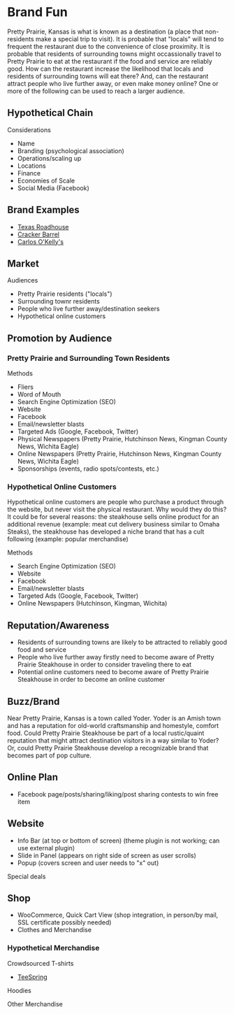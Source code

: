 # Brand Fun

Pretty Prairie, Kansas is what is known as a destination (a place that non-residents make a special trip to visit). It is probable that "locals" will tend to frequent the restaurant due to the convenience of close proximity. It is probable that residents of surrounding towns might occassionally travel to Pretty Prairie to eat at the restaurant if the food and service are reliably good. How can the restaurant increase the likelihood that locals and residents of surrounding towns will eat there? And, can the restaurant attract people who live further away, or even make money online? One or more of the following can be used to reach a larger audience.

## Hypothetical Chain

Considerations
* Name
* Branding (psychological association)
* Operations/scaling up
* Locations
* Finance
* Economies of Scale
* Social Media (Facebook)

## Brand Examples

* [Texas Roadhouse](https://www.texasroadhouse.com)
* [Cracker Barrel](https://www.crackerbarrel.com)
* [Carlos O'Kelly's](https://www.carlosokellys.com)

## Market

Audiences
* Pretty Prairie residents ("locals")
* Surrounding townr residents
* People who live further away/destination seekers
* Hypothetical online customers

## Promotion by Audience

### Pretty Prairie and Surrounding Town Residents

Methods
* Fliers
* Word of Mouth
* Search Engine Optimization (SEO)
* Website
* Facebook
* Email/newsletter blasts
* Targeted Ads (Google, Facebook, Twitter)
* Physical Newspapers (Pretty Prairie, Hutchinson News, Kingman County News, Wichita Eagle)
* Online Newspapers (Pretty Prairie, Hutchinson News, Kingman County News, Wichita Eagle)
* Sponsorships (events, radio spots/contests, etc.)

### Hypothetical Online Customers

Hypothetical online customers are people who purchase a product through the website, but never visit the physical restaurant. Why would they do this? It could be for several reasons: the steakhouse sells online product for an additional revenue (example: meat cut delivery business similar to Omaha Steaks), the steakhouse has developed a niche brand that has a cult following (example: popular merchandise)

Methods
* Search Engine Optimization (SEO)
* Website
* Facebook
* Email/newsletter blasts
* Targeted Ads (Google, Facebook, Twitter)
* Online Newspapers (Hutchinson, Kingman, Wichita)



## Reputation/Awareness

* Residents of surrounding towns are likely to be attracted to reliably good food and service
* People who live further away firstly need to become aware of Pretty Prairie Steakhouse in order to consider traveling there to eat
* Potential online customers need to become aware of Pretty Prairie Steakhouse in order to become an online customer

## Buzz/Brand

Near Pretty Prairie, Kansas is a town called Yoder. Yoder is an Amish town and has a reputation for old-world craftsmanship and homestyle, comfort food. Could Pretty Prairie Steakhouse be part of a local rustic/quaint reputation that might attract destination visitors in a way similar to Yoder? Or, could Pretty Prairie Steakhouse develop a recognizable brand that becomes part of pop culture. 

## Online Plan

* Facebook page/posts/sharing/liking/post sharing contests to win free item

## Website

* Info Bar (at top or bottom of screen) (theme plugin is not working; can use external plugin)
* Slide in Panel (appears on right side of screen as user scrolls)
* Popup (covers screen and user needs to "x" out)

Special deals

## Shop

* WooCommerce, Quick Cart View (shop integration, in person/by mail, SSL certificate possibly needed)
* Clothes and Merchandise

### Hypothetical Merchandise

Crowdsourced T-shirts
* [TeeSpring](https://teespring.com)

Hoodies

Other Merchandise
